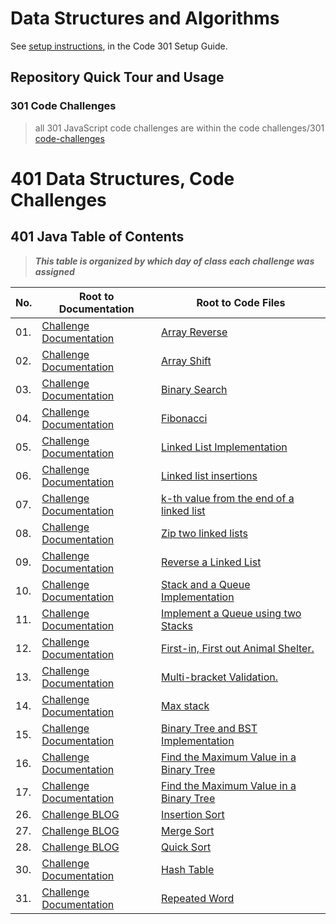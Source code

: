 # Data Structures and Algorithms

See [setup instructions](https://codefellows.github.io/setup-guide/code-301/3-code-challenges), in the Code 301 Setup Guide.

## Repository Quick Tour and Usage

### 301 Code Challenges
>all 301 JavaScript code challenges are within the code challenges/301 [code-challenges](code-challenges)


# 401 Data Structures, Code Challenges

## 401 Java Table of Contents
>***This table is organized by which day of class each challenge was assigned***
>
|No.|Root to Documentation|Root to Code Files|
|---|---------------------|------------------|
|01.|[Challenge Documentation](challenges/array-reverse/README.md)|[Array Reverse](challenges/array-reverse/app/src/main/java/array/reverse/App.java)|
|02.|[Challenge Documentation](challenges/ArrayShift/README.md)|[Array Shift](challenges/ArrayShift/lib/src/main/java/ArrayShift/ArrayShift.java)|
|03.|[Challenge Documentation](challenges/BinarySearch/README.MD)|[Binary Search](challenges/BinarySearch/lib/src/)|
|04.|[Challenge Documentation](https://docs.google.com/spreadsheets/d/1edU2HNYEjbicQ7I0Kg5dnw14CUAJ28MpzI_7wpe2fMw/edit#gid=0)|[Fibonacci](https://docs.google.com/spreadsheets/d/1edU2HNYEjbicQ7I0Kg5dnw14CUAJ28MpzI_7wpe2fMw/edit#gid=0)|
|05.|[Challenge Documentation](Data-Structures/linkedList/README.md)|[ Linked List Implementation](Data-Structures/linkedList/app/src/)|
|06.|[Challenge Documentation](Data-Structures/linkedList/README.md)|[Linked list insertions](Data-Structures/linkedList/app/src/)|
|07.|[Challenge Documentation](Data-Structures/linkedList/README.md)|[k-th value from the end of a linked list](Data-Structures/linkedList/app/src/)|
|08.|[Challenge Documentation](Data-Structures/linkedList/README.md)|[Zip two linked lists](Data-Structures/linkedList/app/src/)|
|09.|[Challenge Documentation](https://docs.google.com/spreadsheets/d/1ykJACvY1xPAKTNaAslJsEG2Qr8iIo9tBa21jW6eW0lM/edit#gid=0)|[Reverse a Linked List](https://docs.google.com/spreadsheets/d/1ykJACvY1xPAKTNaAslJsEG2Qr8iIo9tBa21jW6eW0lM/edit#gid=0)|
|10.|[Challenge Documentation](Data-Structures/stacksandqueues/README.md)|[Stack and a Queue Implementation](Data-Structures/stacksandqueues/lib/src/)|
|11.|[Challenge Documentation](Data-Structures/stacksandqueues/README.md)|[Implement a Queue using two Stacks](Data-Structures/stacksandqueues/lib/src/)|
|12.|[Challenge Documentation](challenges/utilities/README.md)|[First-in, First out Animal Shelter.](challenges/utilities/lib/src/)|
|13.|[Challenge Documentation](challenges/utilities/README.md)|[Multi-bracket Validation.](challenges/utilities/lib/src/)|
|14.|[Challenge Documentation](https://docs.google.com/spreadsheets/d/1GmRamdvuWMmpxWerc6qhNV6XgtPm-EYwFiEWaoKuC3Y/edit#gid=0)|[Max stack](https://docs.google.com/spreadsheets/d/1GmRamdvuWMmpxWerc6qhNV6XgtPm-EYwFiEWaoKuC3Y/edit#gid=0)|
|15.|[Challenge Documentation](Data-Structures/tree/README.md)|[Binary Tree and BST Implementation](Data-Structures/tree/app/src/)|
|16.|[Challenge Documentation](challenges/find-maximum-value/READme.md)|[Find the Maximum Value in a Binary Tree](challenges/find-maximum-value/app/src/main/)|
|17.|[Challenge Documentation](challenges/find-maximum-value/READme.md)|[Find the Maximum Value in a Binary Tree](challenges/find-maximum-value/app/src/main/)|
|26.|[Challenge BLOG](challenges/InsertionSort/Blog.md)|[Insertion Sort](challenges/InsertionSort/lib/src/main/)|
|27.|[Challenge BLOG](challenges/MergeSort/BLOG.md)|[Merge Sort](challenges/MergeSort/app/src/main/)|
|28.|[Challenge BLOG](challenges/QuickSort/BLOG.md)|[Quick Sort](challenges/QuickSort/app/src/main/)|
|30.|[Challenge Documentation](Data-Structures/hashtable/READme.md)|[Hash Table](Data-Structures/hashtable/app/src/)|
|31.|[Challenge Documentation](Data-Structures/hashtable/READme.md#code-challenge:-class-31)|[Repeated Word](Data-Structures/hashtable/app/src/)|